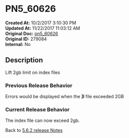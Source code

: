# PN5_60626

**Created At:** 10/2/2017 3:10:30 PM  
**Updated At:** 11/22/2017 11:03:12 AM  
**Original Doc:** [pn5_60626](https://docs.jbase.com/36526-5-6-2-release-notes/pn5_60626)  
**Original ID:** 279084  
**Internal:** No  

## Description

Lift 2gb limit on index files

### Previous Release Behavior

Errors would be displayed when the **]I** file exceeded 2GB

### Current Release Behavior

The index file can now exceed 2gb.

Back to [5.6.2 release Notes](./../README.md)
